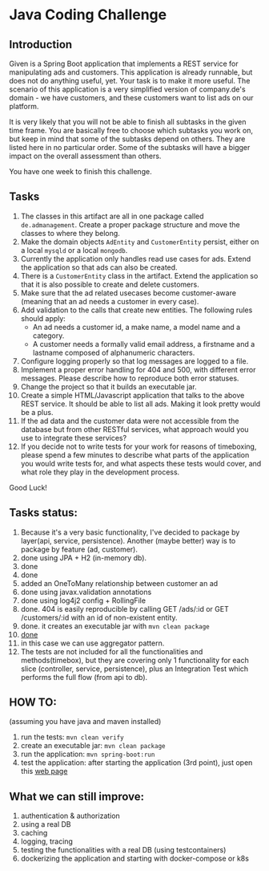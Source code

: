 # Java Coding Challenge

## Introduction
Given is a Spring Boot application that implements a REST service for manipulating ads and customers. This application is already runnable, but does not do anything useful, yet. Your task is to make it more useful. The scenario of this application is a very simplified version of company.de's domain - we have customers, and these customers want to list ads on our platform.

It is very likely that you will not be able to finish all subtasks in the given time frame. You are basically free to choose which subtasks you work on, but keep in mind that some of the subtasks depend on others. They are listed here in no particular order. Some of the subtasks will have a bigger impact on the overall assessment than others.

You have one week to finish this challenge.

## Tasks
1. The classes in this artifact are all in one package called `de.admanagement`. Create a proper package structure and move the classes to where they belong.
2. Make the domain objects `AdEntity` and `CustomerEntity` persist, either on a local `mysqld` or a local `mongodb`.
3. Currently the application only handles read use cases for ads. Extend the application so that ads can also be created.
4. There is a `CustomerEntity` class in the artifact. Extend the application so that it is also possible to create and delete customers.
5. Make sure that the ad related usecases become customer-aware (meaning that an ad needs a customer in every case).
6. Add validation to the calls that create new entities. The following rules should apply:
   - An ad needs a customer id, a make name, a model name and a category.
   - A customer needs a formally valid email address, a firstname and a lastname composed of alphanumeric characters.
7. Configure logging properly so that log messages are logged to a file.
8. Implement a proper error handling for 404 and 500, with different error messages. Please describe how to reproduce both error statuses.
9. Change the project so that it builds an executable jar.
10. Create a simple HTML/Javascript application that talks to the above REST service. It should be able to list all ads. Making it look pretty would be a plus.
11. If the ad data and the customer data were not accessible from the database but from other RESTful services, what approach would you use to integrate these services? 
12. If you decide not to write tests for your work for reasons of timeboxing, please spend a few minutes to describe what parts of the application you would write tests for, and what aspects these tests would cover, and what role they play in the development process.

Good Luck!

## Tasks status:
1. Because it's a very basic functionality, I've decided to package by layer(api, service, persistence). Another (maybe better) way is to package by feature (ad, customer).
2. done using JPA + H2 (in-memory db).
3. done
4. done
5. added an OneToMany relationship between customer an ad
6. done using javax.validation annotations
7. done using log4j2 config + RollingFile
8. done. 404 is easily reproducible by calling GET /ads/:id or GET /customers/:id with an id of non-existent entity.
9. done. it creates an executable jar with `mvn clean package`
10. [done](http://localhost:8080/swagger-ui/index.html) 
11. in this case we can use aggregator pattern.
12. The tests are not included for all the functionalities and methods(timebox), but they are covering only 1 functionality for each slice (controller, service, persistence), plus an Integration Test which performs the full flow (from api to db). 

## HOW TO:
(assuming you have java and maven installed)
1. run the tests: `mvn clean verify`
2. create an executable jar: `mvn clean package`
3. run the application: `mvn spring-boot:run`
4. test the application: after starting the application (3rd point), just open this [web page](http://localhost:8080/swagger-ui/index.html)

## What we can still improve:
1. authentication & authorization
2. using a real DB
3. caching 
4. logging, tracing
5. testing the functionalities with a real DB (using testcontainers)
6. dockerizing the application and starting with docker-compose or k8s
